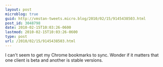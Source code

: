```yaml
---
layout: post
microblog: true
guid: http://vmstan-tweets.micro.blog/2010/02/15/9145438503.html
post_id: 3048798
date: 2010-02-15T10:03:26-0600
lastmod: 2010-02-15T10:03:26-0600
type: post
url: /2010/02/15/9145438503.html
---
```

I can't seem to get my Chrome bookmarks to sync. Wonder if it matters that one client is beta and another is stable versions.
